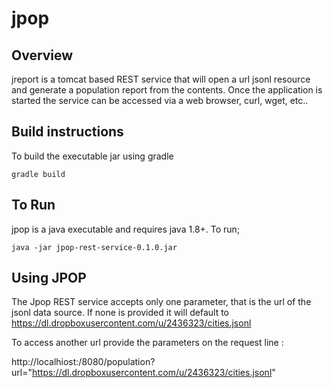 # jpop
## Overview
jreport is a tomcat based REST service that will open a url jsonl resource 
and generate a population report from the contents.  Once the application 
is started the service can be accessed via a web browser, curl, wget, etc..  
 
## Build instructions
To build the executable jar using gradle

	gradle build
	
## To Run
jpop is a java executable and requires java 1.8+.  To run;
	
	java -jar jpop-rest-service-0.1.0.jar 
	
## Using JPOP
The Jpop REST service accepts only one parameter, that is the url of the 
jsonl data source.  If none is provided it will default to 
https://dl.dropboxusercontent.com/u/2436323/cities.jsonl
 
 To access another url provide the parameters on the request line :
 
 http://localhiost:/8080/population?url="https://dl.dropboxusercontent.com/u/2436323/cities.jsonl"
	
	